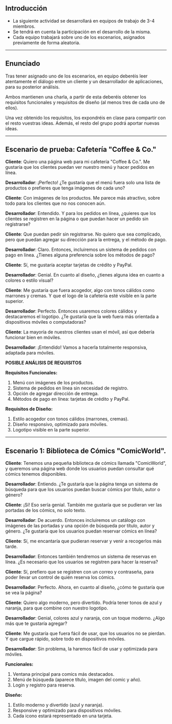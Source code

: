 ## **Introducción**

* La siguiente actividad se desarrollará en equipos de trabajo de 3-4 miembros.  
* Se tendrá en cuenta la participación en el desarrollo de la misma.  
* Cada equipo trabajará sobre uno de los escenarios, asignados previamente de forma aleatoria.
---
## **Enunciado**

Tras tener asignado uno de los escenarios, en equipo deberéis leer atentamente el diálogo entre un cliente y un desarrollador de aplicaciones, para su posterior análisis.

Ambos mantienen una charla, a partir de esta deberéis obtener los requisitos funcionales y requisitos de diseño (al menos tres de cada uno de ellos).

Una vez obtenido los requisitos, los expondréis en clase para compartir con el resto vuestras ideas. Además, el resto del grupo podrá aportar nuevas ideas.

---
## **Escenario de prueba: Cafetería "Coffee & Co."**

**Cliente**: Quiero una página web para mi cafetería "Coffee & Co.". Me gustaría que los clientes puedan ver nuestro menú y hacer pedidos en línea.

**Desarrollador**: ¡Perfecto\! ¿Te gustaría que el menú fuera solo una lista de productos o prefieres que tenga imágenes de cada uno?

**Cliente**: Con imágenes de los productos. Me parece más atractivo, sobre todo para los clientes que no nos conocen aún.

**Desarrollador**: Entendido. Y para los pedidos en línea, ¿quieres que los clientes se registren en la página o que puedan hacer un pedido sin registrarse?

**Cliente**: Que puedan pedir sin registrarse. No quiero que sea complicado, pero que puedan agregar su dirección para la entrega, y el método de pago.

**Desarrollador**: Claro. Entonces, incluiremos un sistema de pedidos con pago en línea. ¿Tienes alguna preferencia sobre los métodos de pago?

**Cliente**: Sí, me gustaría aceptar tarjetas de crédito y PayPal.

**Desarrollador**: Genial. En cuanto al diseño, ¿tienes alguna idea en cuanto a colores o estilo visual?

**Cliente**: Me gustaría que fuera acogedor, algo con tonos cálidos como marrones y cremas. Y que el logo de la cafetería esté visible en la parte superior.

**Desarrollador**: Perfecto. Entonces usaremos colores cálidos y destacaremos el logotipo. ¿Te gustaría que la web fuera más orientada a dispositivos móviles o computadoras?

**Cliente**: La mayoría de nuestros clientes usan el móvil, así que debería funcionar bien en móviles.

**Desarrollador**: ¡Entendido\! Vamos a hacerla totalmente responsiva, adaptada para móviles.

**POSIBLE ANÁLISIS DE REQUISITOS**

**Requisitos Funcionales:**
1) Menú con imágenes de los productos.  
2) Sistema de pedidos en línea sin necesidad de registro.  
3) Opción de agregar dirección de entrega.  
4) Métodos de pago en línea: tarjetas de crédito y PayPal.  


**Requisitos de Diseño:**
1) Estilo acogedor con tonos cálidos (marrones, cremas).  
2) Diseño responsivo, optimizado para móviles.  
3) Logotipo visible en la parte superior.

---
## **Escenario 1: Biblioteca de Cómics "ComicWorld".**

**Cliente**: Tenemos una pequeña biblioteca de cómics llamada "ComicWorld", y queremos una página web donde los usuarios puedan consultar qué cómics tenemos disponibles.

**Desarrollador**: Entiendo. ¿Te gustaría que la página tenga un sistema de búsqueda para que los usuarios puedan buscar cómics por título, autor o género?

**Cliente**: ¡Sí\! Eso sería genial. También me gustaría que se pudieran ver las portadas de los cómics, no solo texto.

**Desarrollador**: De acuerdo. Entonces incluiremos un catálogo con imágenes de las portadas y una opción de búsqueda por título, autor y género. ¿Te gustaría que los usuarios puedan reservar cómics en línea?

**Cliente**: Sí, me encantaría que pudieran reservar y venir a recogerlos más tarde.

**Desarrollador**: Entonces también tendremos un sistema de reservas en línea. ¿Es necesario que los usuarios se registren para hacer la reserva?

**Cliente**: Sí, prefiero que se registren con un correo y contraseña, para poder llevar un control de quién reserva los cómics.

**Desarrollador**: Perfecto. Ahora, en cuanto al diseño, ¿cómo te gustaría que se vea la página?

**Cliente**: Quiero algo moderno, pero divertido. Podría tener tonos de azul y naranja, para que combine con nuestro logotipo.

**Desarrollador**: Genial, colores azul y naranja, con un toque moderno. ¿Algo más que te gustaría agregar?

**Cliente**: Me gustaría que fuera fácil de usar, que los usuarios no se pierdan. Y que cargue rápido, sobre todo en dispositivos móviles.

**Desarrollador**: Sin problema, la haremos fácil de usar y optimizada para móviles.

**Funcionales:**
1. Ventana principal para comics más destacados.
2. Menú de búsqueda (aparece título, imagen del comic y año).
3. Login y registro para reserva.

**Diseño:**
1. Estilo moderno y divertido (azul y naranja).
2. Responsive y optimizado para dispositivos móviles.
3. Cada icono estará representado en una tarjeta.